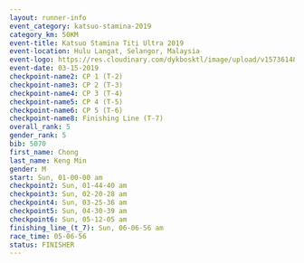 ```yaml
---
layout: runner-info 
event_category: katsuo-stamina-2019 
category_km: 50KM 
event-title: Katsuo Stamina Titi Ultra 2019 
event-location: Hulu Langat, Selangor, Malaysia 
event-logo: https://res.cloudinary.com/dykbosktl/image/upload/v1573614825/Logo/Logo_p7ft6n.png
event-date: 03-15-2019 
checkpoint-name2: CP 1 (T-2) 
checkpoint-name3: CP 2 (T-3) 
checkpoint-name4: CP 3 (T-4) 
checkpoint-name5: CP 4 (T-5) 
checkpoint-name6: CP 5 (T-6) 
checkpoint-name8: Finishing Line (T-7) 
overall_rank: 5
gender_rank: 5
bib: 5070
first_name: Chong
last_name: Keng Min
gender: M
start: Sun, 01-00-00 am
checkpoint2: Sun, 01-44-40 am
checkpoint3: Sun, 02-20-28 am
checkpoint4: Sun, 03-25-36 am
checkpoint5: Sun, 04-30-39 am
checkpoint6: Sun, 05-12-05 am
finishing_line_(t_7): Sun, 06-06-56 am
race_time: 05-06-56
status: FINISHER
---
```


